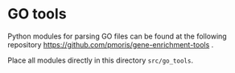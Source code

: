 # GO tools

Python modules for parsing GO files can be found at the following repository https://github.com/pmoris/gene-enrichment-tools .

Place all modules directly in this directory `src/go_tools`.
